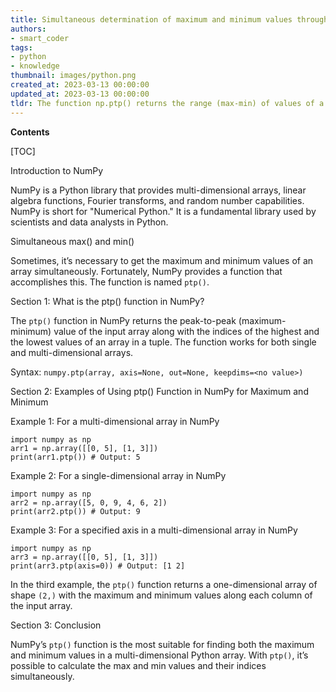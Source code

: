 ```yaml
---
title: Simultaneous determination of maximum and minimum values through a numpy function
authors:
- smart_coder
tags:
- python
- knowledge
thumbnail: images/python.png
created_at: 2023-03-13 00:00:00
updated_at: 2023-03-13 00:00:00
tldr: The function np.ptp() returns the range (max-min) of values of a NumPy array in a single function call.
---
```


**Contents**

[TOC]

Introduction to NumPy

NumPy is a Python library that provides multi-dimensional arrays, linear algebra functions, Fourier transforms, and random number capabilities. NumPy is short for "Numerical Python." It is a fundamental library used by scientists and data analysts in Python.

Simultaneous max() and min()

Sometimes, it’s necessary to get the maximum and minimum values of an array simultaneously. Fortunately, NumPy provides a function that accomplishes this. The function is named `ptp()`.

Section 1: What is the ptp() function in NumPy?

The `ptp()` function in NumPy returns the peak-to-peak (maximum-minimum) value of the input array along with the indices of the highest and the lowest values of an array in a tuple. The function works for both single and multi-dimensional arrays.

Syntax: `numpy.ptp(array, axis=None, out=None, keepdims=<no value>)`

Section 2: Examples of Using ptp() Function in NumPy for Maximum and Minimum

Example 1: For a multi-dimensional array in NumPy

```
import numpy as np
arr1 = np.array([[0, 5], [1, 3]])
print(arr1.ptp()) # Output: 5
```

Example 2: For a single-dimensional array in NumPy

```
import numpy as np
arr2 = np.array([5, 0, 9, 4, 6, 2])
print(arr2.ptp()) # Output: 9
```

Example 3: For a specified axis in a multi-dimensional array in NumPy

```
import numpy as np
arr3 = np.array([[0, 5], [1, 3]])
print(arr3.ptp(axis=0)) # Output: [1 2]
```

In the third example, the `ptp()` function returns a one-dimensional array of shape `(2,)` with the maximum and minimum values along each column of the input array.

Section 3: Conclusion

NumPy’s `ptp()` function is the most suitable for finding both the maximum and minimum values in a multi-dimensional Python array. With `ptp()`, it’s possible to calculate the max and min values and their indices simultaneously.
